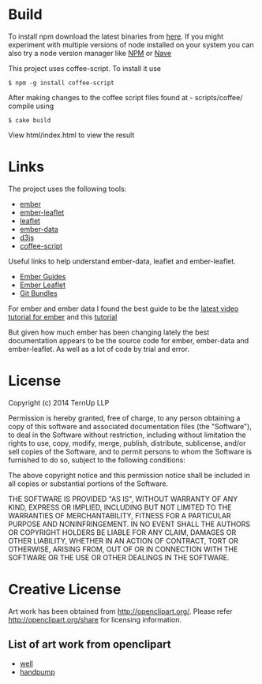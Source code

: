 Build
============
To install npm download the latest binaries from [here](http://nodejs.org/download/). If you might experiment with multiple versions of node installed on your system you can also try a node version manager like [NPM](https://github.com/creationix/nvm) or [Nave](https://github.com/isaacs/nave)

This project uses coffee-script. To install it use

`$ npm -g install coffee-script`

After making changes to the coffee script files found at - scripts/coffee/ compile using

`$ cake build`

View html/index.html to view the result

Links
============
The project uses the following tools:

* [ember](http://emberjs.org/)
* [ember-leaflet](https://github.com/gabesmed/ember-leaflet)
* [leaflet](http://leafletjs.com/)
* [ember-data](http://emberjs.com/api/data/)
* [d3js](http://d3js.org/)
* [coffee-script](http://coffeescript.org/)

Useful links to help understand ember-data, leaflet and ember-leaflet.

* [Ember Guides](http://emberjs.com/guides/)
* [Ember Leaflet](http://gabesmed.github.io/ember-leaflet/)
* [Git Bundles](http://stackoverflow.com/questions/3635952/how-to-use-git-bundle-for-keeping-development-in-sync)

For ember and ember data I found the best guide to be the [latest video tutorial for ember](http://www.youtube.com/watch?v=1QHrlFlaXdI) and this [tutorial](http://coding.smashingmagazine.com/2013/11/07/an-in-depth-introduction-to-ember-js/)

But given how much ember has been changing lately the best documentation appears to be the source code for ember, ember-data and ember-leaflet. 
As well as a lot of code by trial and error.


License
============
Copyright (c) 2014 TernUp LLP
 
 Permission is hereby granted, free of charge, to any person obtaining
 a copy of this software and associated documentation files (the
 "Software"), to deal in the Software without restriction, including
 without limitation the rights to use, copy, modify, merge, publish,
 distribute, sublicense, and/or sell copies of the Software, and to
 permit persons to whom the Software is furnished to do so, subject to
 the following conditions:
 
 The above copyright notice and this permission notice shall be included
 in all copies or substantial portions of the Software.
 
 THE SOFTWARE IS PROVIDED "AS IS", WITHOUT WARRANTY OF ANY KIND,
 EXPRESS OR IMPLIED, INCLUDING BUT NOT LIMITED TO THE WARRANTIES OF
 MERCHANTABILITY, FITNESS FOR A PARTICULAR PURPOSE AND NONINFRINGEMENT.
 IN NO EVENT SHALL THE AUTHORS OR COPYRIGHT HOLDERS BE LIABLE FOR ANY
 CLAIM, DAMAGES OR OTHER LIABILITY, WHETHER IN AN ACTION OF CONTRACT,
 TORT OR OTHERWISE, ARISING FROM, OUT OF OR IN CONNECTION WITH THE
 SOFTWARE OR THE USE OR OTHER DEALINGS IN THE SOFTWARE.


Creative License
============
Art work has been obtained from http://openclipart.org/. Please refer http://openclipart.org/share for licensing information.

## List of art work from openclipart
* [well](http://openclipart.org/detail/11556/-by--11556)
* [handpump](http://openclipart.org/detail/4664/pumpwell-by-piotriq)

